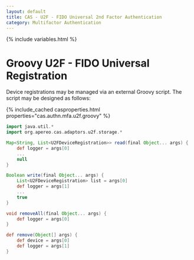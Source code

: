 ```yaml
---
layout: default
title: CAS - U2F - FIDO Universal 2nd Factor Authentication
category: Multifactor Authentication
---
```


{% include variables.html %}

# Groovy U2F - FIDO Universal Registration

Device registrations may be managed via an external Groovy script. The script may be designed as follows:

{% include_cached casproperties.html properties="cas.authn.mfa.u2f.groovy" %}

```groovy
import java.util.*
import org.apereo.cas.adaptors.u2f.storage.*

Map<String, List<U2FDeviceRegistration>> read(final Object... args) {
    def logger = args[0]
    ...
    null
}

Boolean write(final Object... args) {
    List<U2FDeviceRegistration> list = args[0]
    def logger = args[1]
    ...
    true
}

void removeAll(final Object... args) {
    def logger = args[0]
}          

def remove(Object[] args) {
    def device = args[0]
    def logger = args[1]
}
```
